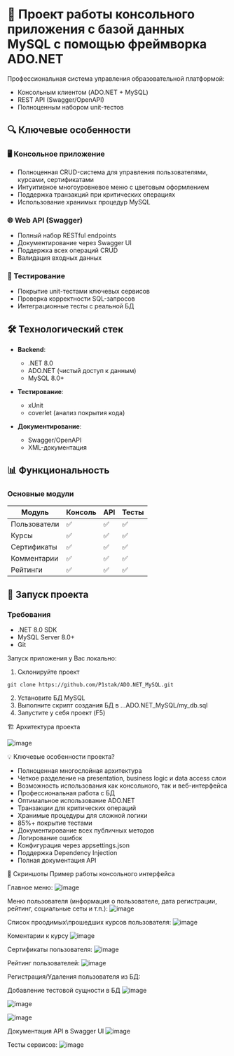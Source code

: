 # 🚀 Проект работы консольного приложения с базой данных MySQL с помощью фреймворка ADO.NET

Профессиональная система управления образовательной платформой:
- Консольным клиентом (ADO.NET + MySQL)
- REST API (Swagger/OpenAPI)
- Полноценным набором unit-тестов

## 🔍 Ключевые особенности

### 🖥 Консольное приложение
- Полноценная CRUD-система для управления пользователями, курсами, сертификатами
- Интуитивное многоуровневое меню с цветовым оформлением
- Поддержка транзакций при критических операциях
- Использование хранимых процедур MySQL

### 🌐 Web API (Swagger)
- Полный набор RESTful endpoints
- Документирование через Swagger UI
- Поддержка всех операций CRUD
- Валидация входных данных

### 🧪 Тестирование
- Покрытие unit-тестами ключевых сервисов
- Проверка корректности SQL-запросов
- Интеграционные тесты с реальной БД

## 🛠 Технологический стек

- **Backend**: 
  - .NET 8.0
  - ADO.NET (чистый доступ к данным)
  - MySQL 8.0+
  
- **Тестирование**:
  - xUnit
  - coverlet (анализ покрытия кода)

- **Документирование**:
  - Swagger/OpenAPI
  - XML-документация

## 📊 Функциональность

### Основные модули
| Модуль          | Консоль | API | Тесты |
|-----------------|---------|-----|-------|
| Пользователи    | ✅       | ✅   | ✅     |
| Курсы          | ✅       | ✅   | ✅     |
| Сертификаты    | ✅       | ✅   | ✅     |
| Комментарии    | ✅       | ✅   | ✅     |
| Рейтинги       | ✅       | ✅   | ✅     |

## 🚀 Запуск проекта

### Требования
- .NET 8.0 SDK
- MySQL Server 8.0+
- Git

Запуск приложения у Вас локально:
1) Склонируйте проект
```
git clone https://github.com/P1stak/ADO.NET_MySQL.git
```
2) Установите БД MySQL
3) Выполните скрипт создания БД в ...ADO.NET_MySQL/my_db.sql
4) Запустите у себя проект (F5)



 🏗 Архитектура проекта
 
 ![image](https://github.com/user-attachments/assets/100992eb-1e54-4d4c-9b9b-aeb44ba8432d)



 💡 Ключевые особенности проекта?
* Полноценная многослойная архитектура
* Четкое разделение на presentation, business logic и data access слои
* Возможность использования как консольного, так и веб-интерфейса
* Профессиональная работа с БД
* Оптимальное использование ADO.NET
* Транзакции для критических операций
* Хранимые процедуры для сложной логики
* 85%+ покрытие тестами
* Документирование всех публичных методов
* Логирование ошибок
* Конфигурация через appsettings.json
* Поддержка Dependency Injection
* Полная документация API

📸 Скриншоты
Пример работы консольного интерфейса

Главное меню:
 ![image](https://github.com/user-attachments/assets/36aeb80a-cf8b-423d-b5b0-66a03c562ea0)

Меню пользователя (информация о пользователе, дата регистрации, рейтинг, социальные сеты и т.п.):
 ![image](https://github.com/user-attachments/assets/1ef92ecb-527f-49d4-845b-a0a101a7517a)

Список проодимых\прошедших курсов пользователя:
 ![image](https://github.com/user-attachments/assets/ada73d57-c0cd-4504-88db-d718a5a17563)

Коментарии к курсу
 ![image](https://github.com/user-attachments/assets/d1ddcc1b-ab29-4840-a121-e47becd963a2)

Сертификаты пользователя:
 ![image](https://github.com/user-attachments/assets/29ac5def-5adb-4075-9539-0272b836dc25)

Рейтинг пользователей:
 ![image](https://github.com/user-attachments/assets/38dd479d-3a6c-4275-adbc-4125c716cc6d)

Регистрация/Удаления пользователя из БД:

Добавление тестовой сущности в БД
 ![image](https://github.com/user-attachments/assets/f2958523-3e4b-4f1b-a800-61e026688ea0)

 ![image](https://github.com/user-attachments/assets/035054fc-878c-45da-b9ea-19c40a8048f8)

 ![image](https://github.com/user-attachments/assets/b7b5651d-8540-4a9b-9b40-9854d5be46f2)


Документация API в Swagger UI
 ![image](https://github.com/user-attachments/assets/eae35bf0-b213-45fd-b72a-7d48dae247e6)


Тесты сервисов:
 ![image](https://github.com/user-attachments/assets/5f463d79-0748-40dd-9777-b930bb0c3aa2)

